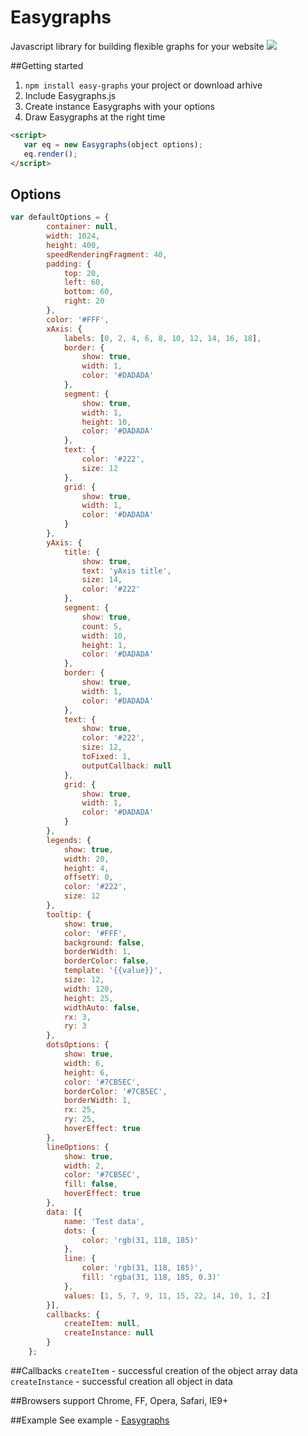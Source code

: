 # Easygraphs
Javascript library for building flexible graphs for your website
[![](http://m-ulyanov.github.io/Easygraphs/easy-graphs.jpg)](http://m-ulyanov.github.io/Easygraphs/)

##Getting started
1. `npm install easy-graphs` your project or download arhive
2. Include Easygraphs.js
3. Create instance Easygraphs with your options
5. Draw Easygraphs at the right time
```html
<script>
   var eq = new Easygraphs(object options);
   eq.render();
</script>
```

## Options
```javascript
var defaultOptions = {
        container: null,
        width: 1024,
        height: 400,
        speedRenderingFragment: 40,
        padding: {
            top: 20,
            left: 60,
            bottom: 60,
            right: 20
        },
        color: '#FFF',
        xAxis: {
            labels: [0, 2, 4, 6, 8, 10, 12, 14, 16, 18],
            border: {
                show: true,
                width: 1,
                color: '#DADADA'
            },
            segment: {
                show: true,
                width: 1,
                height: 10,
                color: '#DADADA'
            },
            text: {
                color: '#222',
                size: 12
            },
            grid: {
                show: true,
                width: 1,
                color: '#DADADA'
            }
        },
        yAxis: {
            title: {
                show: true,
                text: 'yAxis title',
                size: 14,
                color: '#222'
            },
            segment: {
                show: true,
                count: 5,
                width: 10,
                height: 1,
                color: '#DADADA'
            },
            border: {
                show: true,
                width: 1,
                color: '#DADADA'
            },
            text: {
                show: true,
                color: '#222',
                size: 12,
                toFixed: 1,
                outputCallback: null
            },
            grid: {
                show: true,
                width: 1,
                color: '#DADADA'
            }
        },
        legends: {
            show: true,
            width: 20,
            height: 4,
            offsetY: 0,
            color: '#222',
            size: 12
        },
        tooltip: {
            show: true,
            color: '#FFF',
            background: false,
            borderWidth: 1,
            borderColor: false,
            template: '{{value}}',
            size: 12,
            width: 120,
            height: 25,
            widthAuto: false,
            rx: 3,
            ry: 3
        },
        dotsOptions: {
            show: true,
            width: 6,
            height: 6,
            color: '#7CB5EC',
            borderColor: '#7CB5EC',
            borderWidth: 1,
            rx: 25,
            ry: 25,
            hoverEffect: true
        },
        lineOptions: {
            show: true,
            width: 2,
            color: '#7CB5EC',
            fill: false,
            hoverEffect: true
        },
        data: [{
            name: 'Test data',
            dots: {
                color: 'rgb(31, 118, 185)'
            },
            line: {
                color: 'rgb(31, 118, 185)',
                fill: 'rgba(31, 118, 185, 0.3)'
            },
            values: [1, 5, 7, 9, 11, 15, 22, 14, 10, 1, 2]
        }],
        callbacks: {
            createItem: null,
            createInstance: null
        }
    };
```

##Callbacks
`createItem` - successful creation of the object array data<br>
`createInstance` - successful creation all object in data

##Browsers support
Chrome, FF, Opera, Safari, IE9+

##Example
See example - <a href="http://m-ulyanov.github.io/Easygraphs/">Easygraphs</a>
